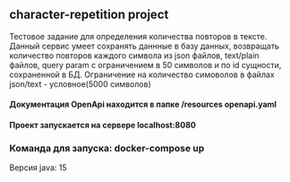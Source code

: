 ## character-repetition project
Тестовое задание для определения количества повторов в тексте. Данный сервис умеет сохранять
даннные в базу данных, возвращать количество повторов каждого символа из json файлов, text/plain файлов,
query param с ограничением в 50 символов и по id сущности, сохраненной в БД. Ограничение на количество симоволов в файлах
json/text - условное(5000 символов)


#### Документация OpenApi находится в папке /resources openapi.yaml
#### Проект запускается на сервере localhost:8080
### Команда для запуска: docker-compose up
Версия java: 15
